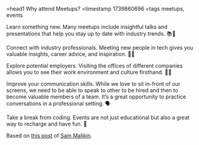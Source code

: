 =head1 Why attend Meetups?
=timestamp 1739860696
=tags meetups, events

Learn something new. Many meetups include insightful talks and presentations that help you stay up to date with industry trends. 📚🚀

Connect with industry professionals. Meeting new people in tech gives you valuable insights, career advice, and inspiration. 👥💡

Explore potential employers. Visiting the offices of different companies allows you to see their work environment and culture firsthand. 🏢💼

Improve your communication skills. While we love to sit in-front of our screens, we need to be able to speak to other to be hired and then to become valuable members of a team. It’s a great opportunity to practice conversations in a professional setting. 🗣️

Take a break from coding. Events are not just educational but also a great way to recharge and have fun. 🎉


Based on [this post](https://www.linkedin.com/feed/update/urn:li:activity:7292629594409492482/) of [Sam Malikin](https://www.linkedin.com/in/malikins/).


